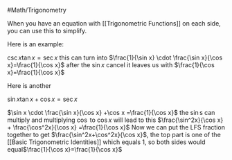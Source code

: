 #Math/Trigonometry 

When you have an equation with [[Trigonometric Functions]] on each side, you can use this to simplify. 

Here is an example:

$\csc x \tan x =\sec x$
this can turn into 
$\frac{1}{\sin x} \cdot  \frac{\sin x}{\cos x}=\frac{1}{\cos x}$
after the $\sin x$ cancel it leaves us with
$\frac{1}{\cos x}=\frac{1}{\cos x}$


Here is another

$\sin x \tan x + \cos x = \sec x$

$\sin x \cdot  \frac{\sin x}{\cos x} +\cos x =\frac{1}{\cos x}$
the $\sin$s can multiply and multiplying $\cos$ to $\cos x$ will lead to this
$\frac{\sin^2x}{\cos x} + \frac{\cos^2x}{\cos x} =\frac{1}{\cos x}$
Now we can put the LFS fraction together to get $\frac{\sin^2x+\cos^2x}{\cos x}$, the top part is one of the [[Basic Trigonometric Identities]] which equals 1, so both sides would equal$\frac{1}{\cos x}=\frac{1}{\cos x}$ 


